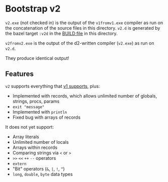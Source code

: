 # Bootstrap v2

`v2.exe` (not checked in) is the output of the `v1fromv1.exe` compiler as run on the concatenation
of the source files in this directory. `v2.d` is generated by the bazel
target `:v2d` in the [BUILD file](BUILD) in this directory.

`v2fromv2.exe` is the output of the d2-written compiler (`v2.exe`) as run
on `v2.d`.

They produce identical output!

## Features

`v2` supports everything that [v1 supports](../v1/README.md#features), plus:
   * Implemented with records, which allows unlimited number of globals, strings, procs, params
   * `exit "message"`
   * Implemented with `println`
   * Fixed bug with arrays of records

It does not yet support:
   * Array literals
   * Unlimited number of locals
   * Arrays within records
   * Comparing strings via `<` or `>`
   * `>>` `<<` `++` `--` operators
   * `extern`
   * "Bit" operators (`&`, `|`, `!`, `^`)
   * `long`, `double`, `byte` data types
